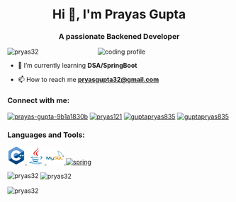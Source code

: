 <h1 align="center">Hi 👋, I'm Prayas Gupta</h1>
<h3 align="center">A passionate Backened Developer </h3>
<img align="right" width="300" alt="coding profile" src="https://as2.ftcdn.net/v2/jpg/05/68/98/15/1000_F_568981524_2irG4VUSs06xbahAihTpkuSfxKkw8FqX.jpg" >
<p align="left"> <img src="https://komarev.com/ghpvc/?username=pryas32&label=Profile%20views&color=0e75b6&style=flat" alt="pryas32" /> </p>


- 🔭 I’m currently learning **DSA/SpringBoot**

- 📫 How to reach me **pryasgupta32@gmail.com**



<h3 align="left">Connect with me:</h3>
<p align="left">
<a href="https://linkedin.com/in/prayas-gupta-9b1a1830b" target="blank"><img align="center" src="https://raw.githubusercontent.com/rahuldkjain/github-profile-readme-generator/master/src/images/icons/Social/linked-in-alt.svg" alt="prayas-gupta-9b1a1830b" height="30" width="40" /></a>
<a href="https://www.hackerrank.com/pryas121" target="blank"><img align="center" src="https://raw.githubusercontent.com/rahuldkjain/github-profile-readme-generator/master/src/images/icons/Social/hackerrank.svg" alt="pryas121" height="30" width="40" /></a>
<a href="https://www.leetcode.com/guptapryas835" target="blank"><img align="center" src="https://raw.githubusercontent.com/rahuldkjain/github-profile-readme-generator/master/src/images/icons/Social/leet-code.svg" alt="guptapryas835" height="30" width="40" /></a>
<a href="https://auth.geeksforgeeks.org/user/guptapryas835" target="blank"><img align="center" src="https://raw.githubusercontent.com/rahuldkjain/github-profile-readme-generator/master/src/images/icons/Social/geeks-for-geeks.svg" alt="guptapryas835" height="30" width="40" /></a>
</p>

<h3 align="left">Languages and Tools:</h3>
<p align="left"> <a href="https://www.w3schools.com/cpp/" target="_blank" rel="noreferrer"> <img src="https://raw.githubusercontent.com/devicons/devicon/master/icons/cplusplus/cplusplus-original.svg" alt="cplusplus" width="40" height="40"/> </a> <a href="https://www.java.com" target="_blank" rel="noreferrer"> <img src="https://raw.githubusercontent.com/devicons/devicon/master/icons/java/java-original.svg" alt="java" width="40" height="40"/> </a> <a href="https://www.mysql.com/" target="_blank" rel="noreferrer"> <img src="https://raw.githubusercontent.com/devicons/devicon/master/icons/mysql/mysql-original-wordmark.svg" alt="mysql" width="40" height="40"/> </a> <a href="https://spring.io/" target="_blank" rel="noreferrer"> <img src="https://www.vectorlogo.zone/logos/springio/springio-icon.svg" alt="spring" width="40" height="40"/> </a> </p>

<p><img align="left" src="https://github-readme-stats.vercel.app/api/top-langs?username=pryas32&show_icons=true&locale=en&layout=compact" alt="pryas32" /></p>

<p>&nbsp;<img align="center" src="https://github-readme-stats.vercel.app/api?username=pryas32&show_icons=true&locale=en" alt="pryas32" /></p>

<p><img align="center" src="https://github-readme-streak-stats.herokuapp.com/?user=pryas32&" alt="pryas32" /></p>
